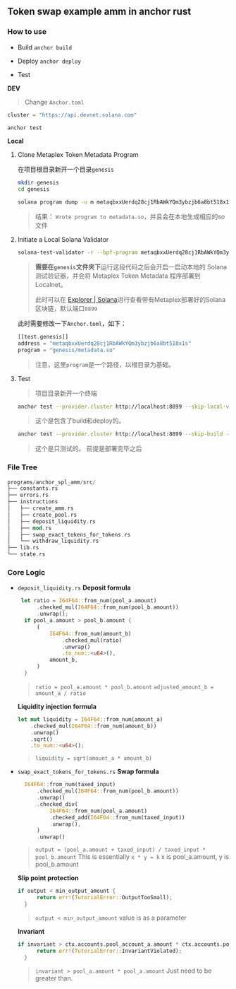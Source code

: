 ## Token swap example amm in anchor rust

### How to use

- Build
`anchor build`

- Deploy
`anchor deploy`

- Test

**DEV**
> Change `Anchor.toml`
```rust
cluster = "https://api.devnet.solana.com"
```

```sh
anchor test
```

**Local**

1. Clone Metaplex Token Metadata Program

    在项目根目录新开一个目录`genesis`
    ```sh
    mkdir genesis
    cd genesis
    ```

    ```sh
    solana program dump -u m metaqbxxUerdq28cj1RbAWkYQm3ybzjb6a8bt518x1s metadata.so
    ```
    > 结果： `Wrote program to metadata.so`，并且会在本地生成相应的so文件


2. Initiate a Local Solana Validator

    ```sh
    solana-test-validator -r --bpf-program metaqbxxUerdq28cj1RbAWkYQm3ybzjb6a8bt518x1s metadata.so
    ```
    > **需要在`genesis`文件夹下**运行这段代码之后会开启一启动本地的 Solana 测试验证器，并会将 Metaplex Token Metadata 程序部署到 Localnet。
    > 
    > 此时可以在 [Explorer | Solana](https://explorer.solana.com/?cluster=custom)进行查看带有Metaplex部署好的Solana区块链，默认端口`8899`


    此时需要修改一下`Anchor.toml`，如下：
    ```rust
    [[test.genesis]]
    address = "metaqbxxUerdq28cj1RbAWkYQm3ybzjb6a8bt518x1s"
    program = "genesis/metadata.so"
    ```
    > 注意，这里`program`是一个路径，以根目录为基础。


3. Test
    > 项目目录新开一个终端

    ```sh
    anchor test --provider.cluster http://localhost:8899 --skip-local-validator
    ```
    > 这个是包含了build和deploy的。
    ```sh
    anchor test --provider.cluster http://localhost:8899 --skip-build --skip-deploy
    ```
    > 这个是只测试的。 前提是部署完毕之后







### File Tree

```rust
programs/anchor_spl_amm/src/
├── constants.rs
├── errors.rs
├── instructions
│   ├── create_amm.rs
│   ├── create_pool.rs
│   ├── deposit_liquidity.rs
│   ├── mod.rs
│   ├── swap_exact_tokens_for_tokens.rs
│   └── withdraw_liquidity.rs
├── lib.rs
└── state.rs
```

### Core Logic
 

- `deposit_liquidity.rs`
  **Deposit formula**
  ```rust
   let ratio = I64F64::from_num(pool_a.amount)
        .checked_mul(I64F64::from_num(pool_b.amount))
        .unwrap();
    if pool_a.amount > pool_b.amount {
        (
            I64F64::from_num(amount_b)
                .checked_mul(ratio)
                .unwrap()
                .to_num::<u64>(),
            amount_b,
        )
    } 
  ```
  > `ratio = pool_a.amount * pool_b.amount`
  > `adjusted_amount_b = amount_a / ratio`


  **Liquidity injection formula**
    ```rust
    let mut liquidity = I64F64::from_num(amount_a)
        .checked_mul(I64F64::from_num(amount_b))
        .unwrap()
        .sqrt()
        .to_num::<u64>();
    ```
    > `liquidity = sqrt(amount_a * amount_b)`
 

- `swap_exact_tokens_for_tokens.rs`
  **Swap formula**
  ```rust
    I64F64::from_num(taxed_input)
        .checked_mul(I64F64::from_num(pool_b.amount))
        .unwrap()
        .checked_div(
            I64F64::from_num(pool_a.amount)
            .checked_add(I64F64::from_num(taxed_input))
            .unwrap(),
        )
        .unwrap()
  ```

  > `output = (pool_a.amount + taxed_input) / taxed_input * pool_b.amount`
  > This is essentially `x * y = k` x is pool_a.amount, y is pool_b.amount

  **Slip point protection**
  ```rust
  if output < min_output_amount {
        return err!(TutorialError::OutputTooSmall);
    }
  ```
  > `output < min_output_amount` value is as a parameter

  **Invariant**
  ```rust
  if invariant > ctx.accounts.pool_account_a.amount * ctx.accounts.pool_account_a.amount {
        return err!(TutorialError::InvariantViolated);
    }
  ```
  > `invariant > pool_a.amount * pool_a.amount` Just need to be greater than.